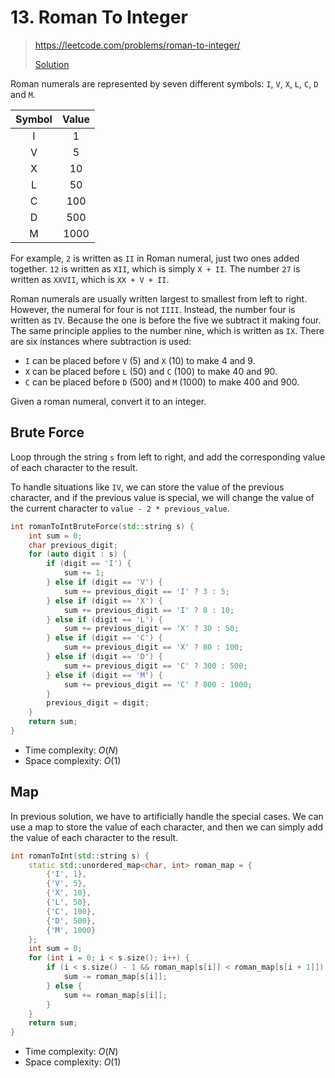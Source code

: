 # 13. Roman To Integer

> https://leetcode.com/problems/roman-to-integer/
>
> [Solution](../src/13_roman_to_integer.h)

Roman numerals are represented by seven different symbols: `I`, `V`, `X`, `L`, `C`, `D` and `M`.

| Symbol | Value |
|:------:|:-----:|
|   I    |   1   |
|   V    |   5   |
|   X    |  10   |
|   L    |  50   |
|   C    |  100  |
|   D    |  500  |
|   M    | 1000  |

For example, `2` is written as `II` in Roman numeral, just two ones added together. `12` is written as `XII`, which is simply `X + II`. The number `27` is written as `XXVII`, which is `XX + V + II`.

Roman numerals are usually written largest to smallest from left to right. However, the numeral for four is not `IIII`. Instead, the number four is written as `IV`. Because the one is before the five we subtract it making four. The same principle applies to the number nine, which is written as `IX`. There are six instances where subtraction is used:

- `I` can be placed before `V` (5) and `X` (10) to make 4 and 9.
- `X` can be placed before `L` (50) and `C` (100) to make 40 and 90.
- `C` can be placed before `D` (500) and `M` (1000) to make 400 and 900.

Given a roman numeral, convert it to an integer.

## Brute Force

Loop through the string `s` from left to right, and add the corresponding value of each character to the result.

To handle situations like `IV`, we can store the value of the previous character, and if the previous value is special, we will change the value of the current character to `value - 2 * previous_value`.

```cpp
int romanToIntBruteForce(std::string s) {
    int sum = 0;
    char previous_digit;
    for (auto digit : s) {
        if (digit == 'I') {
            sum += 1;
        } else if (digit == 'V') {
            sum += previous_digit == 'I' ? 3 : 5;
        } else if (digit == 'X') {
            sum += previous_digit == 'I' ? 8 : 10;
        } else if (digit == 'L') {
            sum += previous_digit == 'X' ? 30 : 50;
        } else if (digit == 'C') {
            sum += previous_digit == 'X' ? 80 : 100;
        } else if (digit == 'D') {
            sum += previous_digit == 'C' ? 300 : 500;
        } else if (digit == 'M') {
            sum += previous_digit == 'C' ? 800 : 1000;
        }
        previous_digit = digit;
    }
    return sum;
}
```

- Time complexity: $O(N)$
- Space complexity: $O(1)$

## Map

In previous solution, we have to artificially handle the special cases. We can use a map to store the value of each character, and then we can simply add the value of each character to the result.

```cpp
int romanToInt(std::string s) {
    static std::unordered_map<char, int> roman_map = {
        {'I', 1},
        {'V', 5},
        {'X', 10},
        {'L', 50},
        {'C', 100},
        {'D', 500},
        {'M', 1000}
    };
    int sum = 0;
    for (int i = 0; i < s.size(); i++) {
        if (i < s.size() - 1 && roman_map[s[i]] < roman_map[s[i + 1]]) {
            sum -= roman_map[s[i]];
        } else {
            sum += roman_map[s[i]];
        }
    }
    return sum;
}
```

- Time complexity: $O(N)$
- Space complexity: $O(1)$